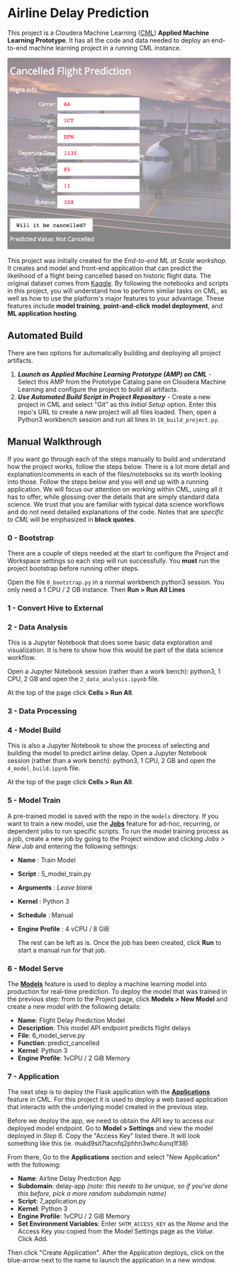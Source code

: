 # Airline Delay Prediction
This project is a Cloudera Machine Learning ([CML](https://www.cloudera.com/products/machine-learning.html)) **Applied Machine Learning Prototype**. It has all the code and data needed to deploy an end-to-end machine learning project in a running CML instance.

![app](images/app.png)



This project was initially created for the *End-to-end ML at Scale workshop*. It creates and model and front-end application that can predict the likelihood of a flight being cancelled based on historic flight data. The original dataset comes from [Kaggle](https://www.kaggle.com/yuanyuwendymu/airline-delay-and-cancellation-data-2009-2018). By following the notebooks and scripts in this project, you will understand how to perform similar tasks on CML, as well as how to use the platform's major features to your advantage. These features include **model training**, **point-and-click model deployment**, and **ML application hosting**.



## Automated Build

There are two options for automatically building and deploying all project artifacts.

1. ***Launch as Applied Machine Learning Prototype (AMP) on CML*** - Select this AMP from the Prototype Catalog pane on Cloudera Machine Learning and configure the project to build all artifacts.
2. ***Use Automated Build Script in Project Repository*** - Create a new project in CML and select "Git" as this *Initial Setup* option. Enter this repo's URL to create a new project will all files loaded. Then, open a Python3 workbench session and run all lines in `10_build_project.py`.

## Manual Walkthrough

If you want go through each of the steps manually to build and understand how the project works, follow the steps below. There is a lot more detail and explanation/comments in each of the files/notebooks so its worth looking into those. Follow the steps below and you will end up with a running application. We will focus our attention on working within CML, using all it has to offer, while glossing over the details that are simply standard data science. We trust that you are familiar with typical data science workflows and do not need detailed explanations of the code. Notes that are *specific to CML* will be emphasized in **block quotes**.

### 0 - Bootstrap

There are a couple of steps needed at the start to configure the Project and Workspace settings so each step will run successfully. You **must** run the project bootstrap before running other steps.

Open the file `0_bootstrap.py` in a normal workbench python3 session. You only need a 1 CPU / 2 GB instance. Then **Run > Run All Lines**

### 1 - Convert Hive to External

### 2 - Data Analysis

This is a Jupyter Notebook that does some basic data exploration and visualization. It is here to show how this would be part of the data science workflow.

Open a Jupyter Notebook session (rather than a work bench): python3, 1 CPU, 2 GB and open the `2_data_analysis.ipynb` file. 

At the top of the page click **Cells > Run All**.

### 3 - Data Processing



### 4 - Model Build

This is also a Jupyter Notebook to show the process of selecting and building the model 
to predict airline delay. Open a Jupyter Notebook session (rather than a work bench): python3, 1 CPU, 2 GB and open the `	4_model_build.ipynb` file. 

At the top of the page click **Cells > Run All**.

### 5 - Model Train

A pre-trained model is saved with the repo in the `models` directory. If you want to train a new model, use the **[Jobs](https://docs.cloudera.com/machine-learning/cloud/jobs-pipelines/topics/ml-creating-a-job.html)** feature for ad-hoc, recurring, or dependent jobs to run specific scripts. To run the model training process as a job, create a new job by going to the Project window and clicking _Jobs > New Job_ and entering the following settings:

* **Name** : Train Model

* **Script** : 5_model_train.py

* **Arguments** : _Leave blank_

* **Kernel** : Python 3

* **Schedule** : Manual

* **Engine Profile** : 4 vCPU / 8 GiB

  The rest can be left as is. Once the job has been created, click **Run** to start a manual run for that job.

### 6 - Model Serve

The **[Models](https://docs.cloudera.com/machine-learning/cloud/models/topics/ml-creating-and-deploying-a-model.html)** feature is used to deploy a machine learning model into production for real-time prediction. To deploy the model that was trained in the previous step: from  to the Project page, click **Models > New Model** and create a new model with the following details:

* **Name**: Flight Delay Prediction Model
* **Description**: This model API endpoint predicts flight delays
* **File**: 6_model_serve.py
* **Function**: predict_cancelled
* **Kernel**: Python 3
* **Engine Profile**: 1vCPU / 2 GiB Memory

### 7 - Application

The next step is to deploy the Flask application with the **[Applications](https://docs.cloudera.com/machine-learning/cloud/applications/topics/ml-applications.html)** feature in CML. For this project it is used to deploy a web based application that interacts with the underlying model created in the previous step.

Before we deploy the app, we need to obtain the API key to access our deployed model endpoint. Go to **Model > Settings** and view the model deployed in *Step 6*. Copy the "Access Key" listed there. It will look something like this (ie. mukd9sit7tacnfq2phhn3whc4unq1f38)

From there, Go to the **Applications** section and select "New Application" with the following:

* **Name**: Airline Delay Prediction App
* **Subdomain**: delay-app *(note: this needs to be unique, so if you've done this before, 
  pick a more random subdomain name)*
* **Script**: 7_application.py
* **Kernel**: Python 3
* **Engine Profile**: 1vCPU / 2 GiB Memory
* **Set Environment Variables**: Enter `SHTM_ACCESS_KEY` as the *Name* and the Access Key you copied from the Model Settings page as the *Value*. Click Add.

Then click "Create Application". After the Application deploys, click on the blue-arrow next to the name to launch the application in a new window.


